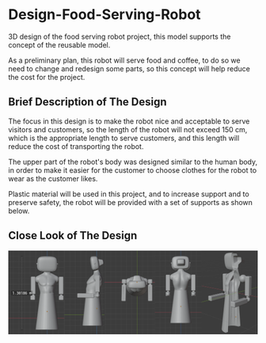 # Design-Food-Serving-Robot


3D design of the food serving robot project, this model supports the concept of the reusable model. 


As a preliminary plan, this robot will serve food and coffee, to do so we need to change and redesign some parts, so this concept will help reduce the cost for the project.


## Brief Description of The Design


The focus in this design is to make the robot nice and acceptable to serve visitors and customers, so the length of the robot will not exceed 150 cm, which is the appropriate length to serve customers, and this length will reduce the cost of transporting the robot.


The upper part of the robot's body was designed similar to the human body, in order to make it easier for the customer to choose clothes for the robot to wear as the customer likes.


Plastic material will be used in this project, and to increase support and to preserve safety, the robot will be provided with a set of supports as shown below.


## Close Look of The Design


![FoodServingRobot](https://github.com/AlolyanRoaa/Design-Food-Serving-Robot/blob/main/FoodServingRobot.PNG)

